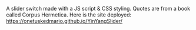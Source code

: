 A slider switch made with a JS script & CSS styling. Quotes are from a book called Corpus Hermetica.
Here is the site deployed: https://onetuskedmario.github.io/YinYangSlider/
